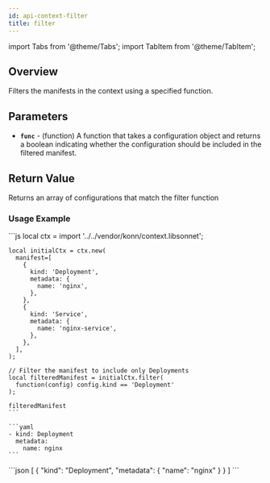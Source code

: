 ```yaml
---
id: api-context-filter
title: filter
---
```


import Tabs from '@theme/Tabs';
import TabItem from '@theme/TabItem';



## Overview
Filters the manifests in the context using a specified function.

## Parameters
- **`func`** - (function) A function that takes a configuration object and returns a boolean indicating whether the configuration should be included in the filtered manifest.

## Return Value
Returns an array of configurations that match the filter function

### Usage Example


<Tabs>
    <TabItem value="jsonnet" label="Jsonnet" default>
    ```js
    local ctx = import '../../vendor/konn/context.libsonnet';

    local initialCtx = ctx.new(
      manifest=[
        {
          kind: 'Deployment',
          metadata: {
            name: 'nginx',
          },
        },
        {
          kind: 'Service',
          metadata: {
            name: 'nginx-service',
          },
        },
      ],
    );

    // Filter the manifest to include only Deployments
    local filteredManifest = initialCtx.filter(
      function(config) config.kind == 'Deployment'
    );

    filteredManifest
    ```
  </TabItem>
  <TabItem value="yaml" label="YAML Output">

    ```yaml
    - kind: Deployment
      metadata:
        name: nginx
    ```
  </TabItem>
  <TabItem value="json" label="JSON Output">
    ```json
    [
       {
          "kind": "Deployment",
          "metadata": {
             "name": "nginx"
          }
       }
    ]
    ```  
    </TabItem>
</Tabs>